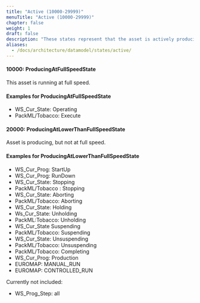 ```yaml
---
title: "Active (10000-29999)"
menuTitle: "Active (10000-29999)"
chapter: false
weight: 1
draft: false
description: "These states represent that the asset is actively producing"
aliases:
  - /docs/architecture/datamodel/states/active/
---
```


#### 10000: ProducingAtFullSpeedState

This asset is running at full speed.

#### Examples for ProducingAtFullSpeedState

- WS_Cur_State: Operating
- PackML/Tobacco: Execute

#### 20000: ProducingAtLowerThanFullSpeedState

Asset is producing, but not at full speed.

#### Examples for ProducingAtLowerThanFullSpeedState

- WS_Cur_Prog: StartUp
- WS_Cur_Prog: RunDown
- WS_Cur_State: Stopping
- PackML/Tobacco : Stopping
- WS_Cur_State: Aborting
- PackML/Tobacco: Aborting
- WS_Cur_State: Holding
- Ws_Cur_State: Unholding
- PackML:Tobacco: Unholding
- WS_Cur_State Suspending
- PackML/Tobacco: Suspending
- WS_Cur_State: Unsuspending
- PackML/Tobacco: Unsuspending
- PackML/Tobacco: Completing
- WS_Cur_Prog: Production
- EUROMAP: MANUAL_RUN
- EUROMAP: CONTROLLED_RUN

Currently not included: 

- WS_Prog_Step: all
